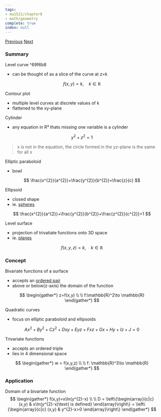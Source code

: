 ```yaml
---
tags:
- ma1521/chapter8
- math/geometry
complete: true
index: null
---
```

[Previous](/labyrinth/notes/math/ma1521/vector-valued_functions)   [Next](/labyrinth/notes/math/ma1521/partial_derivatives)

### Summary
Level curve ^69f6b8
- can be thought of as a slice of the curve at z=k

$$
f(x,y)=k, \quad k \in \mathbb{R}
$$

Contour plot
- multiple level curves at discrete values of k
- flattened to the xy-plane

Cylinder
- any equation in R³ thats missing one variable is a cylinder

$$
y^{2}+z^{2}=1
$$
> x is not in the equation, the circle formed in the yz-plane is the same for all x

Elliptic paraboloid
- bowl

$$
\frac{x^{2}}{a^{2}}+\frac{y^{2}}{b^{2}}=\frac{z}{c}
$$

Ellipsoid
- closed shape
- ie. [spheres](/labyrinth/notes/math/ma1521/geometry_in_R³#^4e8904)

$$
\frac{x^{2}}{a^{2}}+\frac{y^{2}}{b^{2}}+\frac{z^{2}}{c^{2}}=1
$$

Level surface
- projection of trivatiate functions onto 3D space
- ie. [planes](/labyrinth/notes/math/ma1301/planes_in_R³)

$$
f(x,y,z)=k, \quad k \in \mathbb{R}
$$

### Concept
Bivariate functions of a surface
- accepts an [ordered pair](/labyrinth/notes/math/cs1231s/n-ary_relations#^81cdfc)
- above or below(z-axis) the domain of the function

$$
\begin{gather*}
z=f(x,y) \\
\\
f:\mathbb{R}^2\to \mathbb{R}
\end{gather*}
$$

Quadratic curves
- focus on elliptic paraboloid and ellipsoids

$$
Ax^2 + By^2 + Cz^2 + Dxy + Eyz + Fxz + Gx + Hy + Iz + J = 0 
$$

Trivariate functions
- accepts an ordered triple
- lies in 4 dimensional space

$$
\begin{gather*}
w = f(x,y,z) \\
\\
f: \mathbb{R}^3\to \mathbb{R}
\end{gather*}
$$

### Application
Domain of a bivariate function
$$
\begin{gather*}
f(x,y)=x\ln(y^{2}-x) \\
\\
D = \left\{\begin{array}{c|c} (x,y) & x\ln(y^{2}-x)\text{ is defined} \end{array}\right\} = \left\{\begin{array}{c|c} (x,y) & y^{2}-x>0  \end{array}\right\}
\end{gather*}
$$